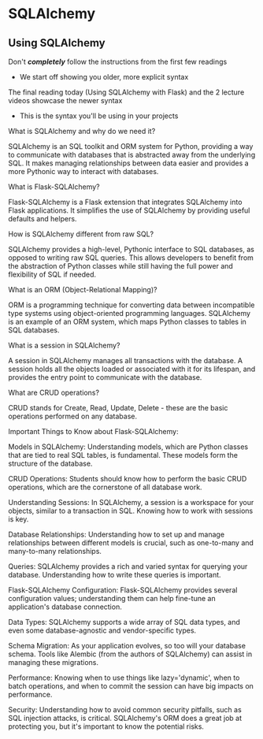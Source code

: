 # SQLAlchemy

## Using SQLAlchemy

Don't **_completely_** follow the instructions from the first few readings

-   We start off showing you older, more explicit syntax

The final reading today (Using SQLAlchemy with Flask) and the 2 lecture videos showcase the newer syntax

-   This is the syntax you'll be using in your projects



What is SQLAlchemy and why do we need it?

SQLAlchemy is an SQL toolkit and ORM system for Python, providing a way to communicate with databases that is abstracted away from the underlying SQL. It makes managing relationships between data easier and provides a more Pythonic way to interact with databases.

What is Flask-SQLAlchemy?

Flask-SQLAlchemy is a Flask extension that integrates SQLAlchemy into Flask applications. It simplifies the use of SQLAlchemy by providing useful defaults and helpers.

How is SQLAlchemy different from raw SQL?

SQLAlchemy provides a high-level, Pythonic interface to SQL databases, as opposed to writing raw SQL queries. This allows developers to benefit from the abstraction of Python classes while still having the full power and flexibility of SQL if needed.

What is an ORM (Object-Relational Mapping)?

ORM is a programming technique for converting data between incompatible type systems using object-oriented programming languages. SQLAlchemy is an example of an ORM system, which maps Python classes to tables in SQL databases.

What is a session in SQLAlchemy?

A session in SQLAlchemy manages all transactions with the database. A session holds all the objects loaded or associated with it for its lifespan, and provides the entry point to communicate with the database.

What are CRUD operations?

CRUD stands for Create, Read, Update, Delete - these are the basic operations performed on any database.

Important Things to Know about Flask-SQLAlchemy:

Models in SQLAlchemy: Understanding models, which are Python classes that are tied to real SQL tables, is fundamental. These models form the structure of the database.

CRUD Operations: Students should know how to perform the basic CRUD operations, which are the cornerstone of all database work.

Understanding Sessions: In SQLAlchemy, a session is a workspace for your objects, similar to a transaction in SQL. Knowing how to work with sessions is key.

Database Relationships: Understanding how to set up and manage relationships between different models is crucial, such as one-to-many and many-to-many relationships.

Queries: SQLAlchemy provides a rich and varied syntax for querying your database. Understanding how to write these queries is important.

Flask-SQLAlchemy Configuration: Flask-SQLAlchemy provides several configuration values; understanding them can help fine-tune an application's database connection.

Data Types: SQLAlchemy supports a wide array of SQL data types, and even some database-agnostic and vendor-specific types.

Schema Migration: As your application evolves, so too will your database schema. Tools like Alembic (from the authors of SQLAlchemy) can assist in managing these migrations.

Performance: Knowing when to use things like lazy='dynamic', when to batch operations, and when to commit the session can have big impacts on performance.

Security: Understanding how to avoid common security pitfalls, such as SQL injection attacks, is critical. SQLAlchemy's ORM does a great job at protecting you, but it's important to know the potential risks.
